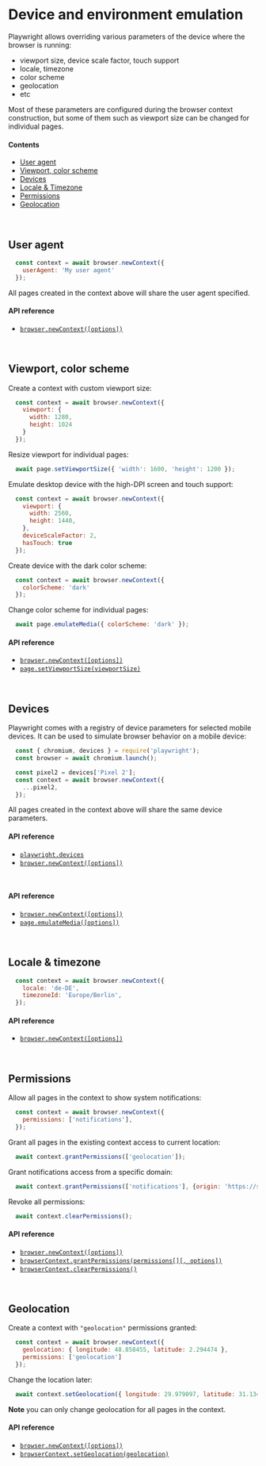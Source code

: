 # Device and environment emulation

Playwright allows overriding various parameters of the device where the browser is running:
  - viewport size, device scale factor, touch support
  - locale, timezone
  - color scheme
  - geolocation
  - etc

Most of these parameters are configured during the browser context construction, but some of them such as viewport size can be changed for individual pages.

#### Contents
- [User agent](#user-agent)
- [Viewport, color scheme](#viewport-color-scheme)
- [Devices](#select-options)
- [Locale & Timezone](#locale--timezone)
- [Permissions](#permissions)
- [Geolocation](#geolocation)

<br/>

## User agent

```js
  const context = await browser.newContext({
    userAgent: 'My user agent'
  });
```

All pages created in the context above will share the user agent specified.

#### API reference

- [`browser.newContext([options])`](./api.md#browsernewcontextoptions)

<br/>

## Viewport, color scheme

Create a context with custom viewport size:

```js
  const context = await browser.newContext({
    viewport: {
      width: 1280,
      height: 1024
    }
  });

```
Resize viewport for individual pages:

```js
  await page.setViewportSize({ 'width': 1600, 'height': 1200 });
```

Emulate desktop device with the high-DPI screen and touch support:

```js
  const context = await browser.newContext({
    viewport: {
      width: 2560,
      height: 1440,
    },
    deviceScaleFactor: 2,
    hasTouch: true
  });
```

Create device with the dark color scheme:
```js
  const context = await browser.newContext({
    colorScheme: 'dark'
  });
```

Change color scheme for individual pages:

```js
  await page.emulateMedia({ colorScheme: 'dark' });
```

#### API reference

- [`browser.newContext([options])`](./api.md#browsernewcontextoptions)
- [`page.setViewportSize(viewportSize)`](./api.md#pagesetviewportsizeviewportsize)

<br/>

## Devices

Playwright comes with a registry of device parameters for selected mobile devices. It can be used to simulate browser behavior on a mobile device:

```js
  const { chromium, devices } = require('playwright');
  const browser = await chromium.launch();

  const pixel2 = devices['Pixel 2'];
  const context = await browser.newContext({
    ...pixel2,
  });
```

All pages created in the context above will share the same device parameters.

#### API reference

- [`playwright.devices`](./api.md#playwrightdevices)
- [`browser.newContext([options])`](./api.md#browsernewcontextoptions)

<br/>

#### API reference

- [`browser.newContext([options])`](./api.md#browsernewcontextoptions)
- [`page.emulateMedia([options])`](./api.md#pageemulatemediaoptions)

<br/>

## Locale & timezone

```js
  const context = await browser.newContext({
    locale: 'de-DE',
    timezoneId: 'Europe/Berlin',
  });
```

#### API reference

- [`browser.newContext([options])`](./api.md#browsernewcontextoptions)

<br/>

## Permissions

Allow all pages in the context to show system notifications:
```js
  const context = await browser.newContext({
    permissions: ['notifications'],
  });
```

Grant all pages in the existing context access to current location:
```js
  await context.grantPermissions(['geolocation']);
```

Grant notifications access from a specific domain:
```js
  await context.grantPermissions(['notifications'], {origin: 'https://skype.com'} );
```
Revoke all permissions:
```js
  await context.clearPermissions();
```

#### API reference

- [`browser.newContext([options])`](./api.md#browsernewcontextoptions)
- [`browserContext.grantPermissions(permissions[][, options])`](./api.md#browsercontextgrantpermissionspermissions-options)
- [`browserContext.clearPermissions()`](./api.md#browsercontextclearpermissions)

<br/>

## Geolocation
Create a context with `"geolocation"` permissions granted:
```js
  const context = await browser.newContext({
    geolocation: { longitude: 48.858455, latitude: 2.294474 },
    permissions: ['geolocation']
  });
```
Change the location later:

```js
  await context.setGeolocation({ longitude: 29.979097, latitude: 31.134256 };
```
**Note** you can only change geolocation for all pages in the context.

#### API reference

- [`browser.newContext([options])`](./api.md#browsernewcontextoptions)
- [`browserContext.setGeolocation(geolocation)`](./api.md#browsercontextsetgeolocationgeolocation)

<br/>
